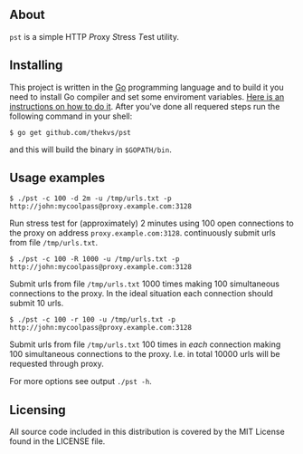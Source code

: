 ## About
```pst``` is a simple HTTP *P*roxy *S*tress *T*est utility.

## Installing
This project is written in the [Go](http://golang.org/) programming language and to build it you need to install Go compiler and set some enviroment variables. [Here is an instructions on how to do it](http://golang.org/doc/install). After you've done all requered steps run the following command in your shell:
```
$ go get github.com/thekvs/pst
```
and this will build the binary in ```$GOPATH/bin```.

## Usage examples
```
$ ./pst -c 100 -d 2m -u /tmp/urls.txt -p http://john:mycoolpass@proxy.example.com:3128
```
Run stress test for (approximately) 2 minutes using 100 open connections to the proxy on address ```proxy.example.com:3128```. continuously submit urls from file ```/tmp/urls.txt```.


```
$ ./pst -c 100 -R 1000 -u /tmp/urls.txt -p http://john:mycoolpass@proxy.example.com:3128
```
Submit urls from file ```/tmp/urls.txt``` 1000 times making 100 simultaneous connections to the proxy. In the ideal situation each connection should submit 10 urls.


```
$ ./pst -c 100 -r 100 -u /tmp/urls.txt -p http://john:mycoolpass@proxy.example.com:3128
```
Submit urls from file ```/tmp/urls.txt``` 100 times in *each* connection making 100 simultaneous connections to the proxy. I.e. in total 10000 urls will be requested through proxy.

For more options see output ```./pst -h```.

## Licensing
All source code included in this distribution is covered by the MIT License found in the LICENSE file.
